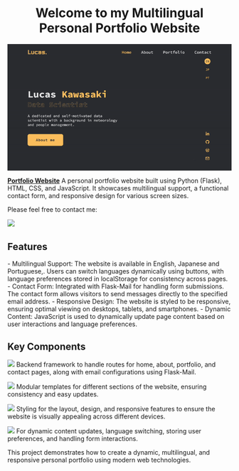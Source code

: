 <h1 align="center">Welcome to my Multilingual Personal Portfolio Website</h1>

<img align="center" src="https://github.com/KawasakiLucas/my-portfolio-website/blob/master/static/images/website.gif">

**[Portfolio Website](https://kawasakilucas.pythonanywhere.com/)** A personal portfolio website built using Python (Flask), HTML, CSS, and JavaScript. It showcases multilingual support, a functional contact form, and responsive design for various screen sizes.


<!-- <p align="center">
  <a href="https://skillicons.dev">
    <img src="https://skillicons.dev/icons?i=python,html,css,javascript,flask" />
  </a>
</p> -->

Please feel free to contact me:
<p align="left">
  <a href="https://www.linkedin.com/in/lucas-kawasaki/">
    <img src="https://skillicons.dev/icons?i=linkedin" />
  </a>
</p>

<!-- <h1 align="center">Multilingual Personal Portfolio Website</h1> -->

<!-- <img align="left" width="250" height="150" src="https://github.com/KawasakiLucas/my-portfolio-website/blob/master/static/images/website.png"> **[Portfolio Website](https://kawasakilucas.pythonanywhere.com/)** -->
<!--
A personal portfolio website built using Python (Flask), HTML, CSS, and JavaScript. It showcases multilingual support, a functional contact form, and responsive design for various screen sizes.

<br /> -->

<h2 align="left">Features</h2>
- Multilingual Support: The website is available in English, Japanese and Portuguese,. Users can switch languages dynamically using buttons, with language preferences stored in localStorage for consistency across pages.
- Contact Form: Integrated with Flask-Mail for handling form submissions. The contact form allows visitors to send messages directly to the specified email address.
- Responsive Design: The website is styled to be responsive, ensuring optimal viewing on desktops, tablets, and smartphones.
- Dynamic Content: JavaScript is used to dynamically update page content based on user interactions and language preferences.

<!-- <br />
<h2 align="left">Tools</h2>
- Python (Flask): Backend framework for handling routing, form submissions, and email sending.
- HTML: Markup language for structuring the web pages.
- CSS: Styling for the layout, design, and responsive features.
- JavaScript: For dynamic content updates, language switching, and form interactions. -->

<br />
<h2 align="left">Key Components</h2>
<p align="left">
    <img src="https://skillicons.dev/icons?i=python,flask" />
  Backend framework to handle routes for home, about, portfolio, and contact pages, along with email configurations using Flask-Mail.
</p>
<p align="left">
    <img src="https://skillicons.dev/icons?i=html" />
  Modular templates for different sections of the website, ensuring consistency and easy updates.
</p>
<p align="left">
    <img src="https://skillicons.dev/icons?i=css" />
  Styling for the layout, design, and responsive features to ensure the website is visually appealing across different devices.
</p>
<p align="left">
    <img src="https://skillicons.dev/icons?i=javascript" />
  For dynamic content updates, language switching, storing user preferences, and handling form interactions.
</p>



<!--
- Flask App Configuration: Handles routes for home, about, portfolio, and contact pages, along with email configurations using Flask-Mail.
- HTML Templates: Modular templates for different sections of the website, ensuring consistency and easy updates.
- CSS: Custom styles to ensure the website is visually appealing and responsive across different devices.
- JavaScript: Functions for language switching, storing user preferences, and handling form interactions. -->

This project demonstrates how to create a dynamic, multilingual, and responsive personal portfolio using modern web technologies.
